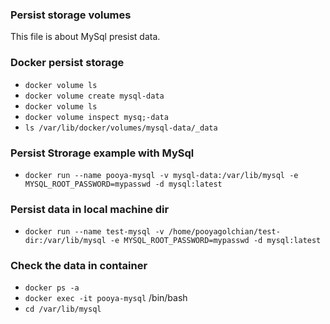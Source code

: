 ### Persist storage volumes

This file is about MySql presist data.

### Docker persist storage

-   `docker volume ls`
-   `docker volume create mysql-data`
-   `docker volume ls`
-   `docker volume inspect mysq;-data`
-   `ls /var/lib/docker/volumes/mysql-data/_data`

### Persist Strorage example with MySql

-   `docker run --name pooya-mysql -v mysql-data:/var/lib/mysql -e MYSQL_ROOT_PASSWORD=mypasswd -d mysql:latest`

### Persist data in local machine dir

-   `docker run --name test-mysql -v /home/pooyagolchian/test-dir:/var/lib/mysql -e MYSQL_ROOT_PASSWORD=mypasswd -d mysql:latest`

### Check the data in container

-   `docker ps -a`
-   `docker exec -it pooya-mysql` /bin/bash
-   `cd /var/lib/mysql`

